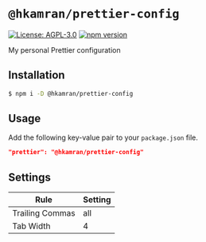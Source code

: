 # `@hkamran/prettier-config`

[![License: AGPL-3.0](https://img.shields.io/badge/License-AGPL3.0-green.svg)](../../LICENSE.md) [![npm version](https://badge.fury.io/js/%40hkamran%2Fprettier-config.svg)](https://badge.fury.io/js/%40hkamran%2Fprettier-config.svg)

My personal Prettier configuration

## Installation

```bash
$ npm i -D @hkamran/prettier-config
```

## Usage

Add the following key-value pair to your `package.json` file.

```json
"prettier": "@hkamran/prettier-config"
```

## Settings

| Rule            | Setting |
| --------------- | ------- |
| Trailing Commas | all     |
| Tab Width       | 4       |
